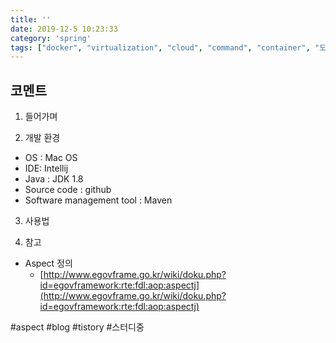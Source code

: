 ```yaml
---
title: ''
date: 2019-12-5 10:23:33
category: 'spring'
tags: ["docker", "virtualization", "cloud", "command", "container", "도커", "컨테이너", "가상화", "명령어"]
---
```



**코멘트**
-

1. 들어가며

2. 개발 환경

* OS : Mac OS
* IDE: Intellij
* Java : JDK 1.8
* Source code : github
* Software management tool : Maven

3. 사용법

4. 참고

* Aspect 정의
	* [http://www.egovframe.go.kr/wiki/doku.php?id=egovframework:rte:fdl:aop:aspectj](http://www.egovframe.go.kr/wiki/doku.php?id=egovframework:rte:fdl:aop:aspectj)

#aspect #blog #tistory #스터디중
